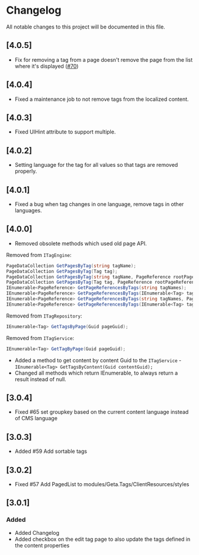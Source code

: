 # Changelog

All notable changes to this project will be documented in this file.

## [4.0.5]

- Fix for removing a tag from a page doesn't remove the page from the list where it's displayed ([#70](https://github.com/Geta/Tags/issues/70))

## [4.0.4]

- Fixed a maintenance job to not remove tags from the localized content.

## [4.0.3]

 - Fixed UIHint attribute to support multiple.

## [4.0.2]

- Setting language for the tag for all values so that tags are removed properly.

## [4.0.1]

- Fixed a bug when tag changes in one language, remove tags in other languages.

## [4.0.0]

- Removed obsolete methods which used old page API.

Removed from `ITagEngine`:

```csharp
PageDataCollection GetPagesByTag(string tagName);
PageDataCollection GetPagesByTag(Tag tag);
PageDataCollection GetPagesByTag(string tagName, PageReference rootPageReference);
PageDataCollection GetPagesByTag(Tag tag, PageReference rootPageReference);
IEnumerable<PageReference> GetPageReferencesByTags(string tagNames);
IEnumerable<PageReference> GetPageReferencesByTags(IEnumerable<Tag> tags);
IEnumerable<PageReference> GetPageReferencesByTags(string tagNames, PageReference rootPageReference);
IEnumerable<PageReference> GetPageReferencesByTags(IEnumerable<Tag> tags, PageReference rootPageReference);
```

Removed from `ITagRepository`:

```csharp
IEnumerable<Tag> GetTagsByPage(Guid pageGuid);
```

Removed from `ITagService`:

```csharp
IEnumerable<Tag> GetTagByPage(Guid pageGuid);
```

- Added a method to get content by content Guid to the `ITagService` - `IEnumerable<Tag> GetTagsByContent(Guid contentGuid);`
- Changed all methods which return IEnumerable, to always return a result instead of null.


## [3.0.4]
 - Fixed #65 set groupkey based on the current content language instead of CMS language


## [3.0.3]
 - Added #59 Add sortable tags

## [3.0.2]
 - Fixed #57 Add PagedList to modules/Geta.Tags/ClientResources/styles

## [3.0.1]

### Added
- Added Changelog
- Added checkbox on the edit tag page to also update the tags defined in the content properties

